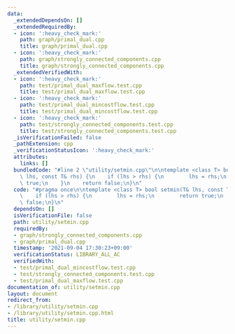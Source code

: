 ```yaml
---
data:
  _extendedDependsOn: []
  _extendedRequiredBy:
  - icon: ':heavy_check_mark:'
    path: graph/primal_dual.cpp
    title: graph/primal_dual.cpp
  - icon: ':heavy_check_mark:'
    path: graph/strongly_connected_components.cpp
    title: graph/strongly_connected_components.cpp
  _extendedVerifiedWith:
  - icon: ':heavy_check_mark:'
    path: test/primal_dual_maxflow.test.cpp
    title: test/primal_dual_maxflow.test.cpp
  - icon: ':heavy_check_mark:'
    path: test/primal_dual_mincostflow.test.cpp
    title: test/primal_dual_mincostflow.test.cpp
  - icon: ':heavy_check_mark:'
    path: test/strongly_connected_components.test.cpp
    title: test/strongly_connected_components.test.cpp
  _isVerificationFailed: false
  _pathExtension: cpp
  _verificationStatusIcon: ':heavy_check_mark:'
  attributes:
    links: []
  bundledCode: "#line 2 \"utility/setmin.cpp\"\n\ntemplate <class T> bool setmin(T&\
    \ lhs, const T& rhs) {\n    if (lhs > rhs) {\n        lhs = rhs;\n        return\
    \ true;\n    }\n    return false;\n}\n"
  code: "#pragma once\n\ntemplate <class T> bool setmin(T& lhs, const T& rhs) {\n\
    \    if (lhs > rhs) {\n        lhs = rhs;\n        return true;\n    }\n    return\
    \ false;\n}\n"
  dependsOn: []
  isVerificationFile: false
  path: utility/setmin.cpp
  requiredBy:
  - graph/strongly_connected_components.cpp
  - graph/primal_dual.cpp
  timestamp: '2021-09-04 17:30:23+09:00'
  verificationStatus: LIBRARY_ALL_AC
  verifiedWith:
  - test/primal_dual_mincostflow.test.cpp
  - test/strongly_connected_components.test.cpp
  - test/primal_dual_maxflow.test.cpp
documentation_of: utility/setmin.cpp
layout: document
redirect_from:
- /library/utility/setmin.cpp
- /library/utility/setmin.cpp.html
title: utility/setmin.cpp
---
```

